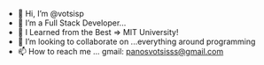 - 👋 Hi, I’m @votsisp
- 👀 I’m a Full Stack Developer...
- 🌱 I Learned from the Best => MIT University!
- 💞️ I’m looking to collaborate on ...everything around programming
- 📫 How to reach me ... gmail: panosvotsisss@gmail.com



